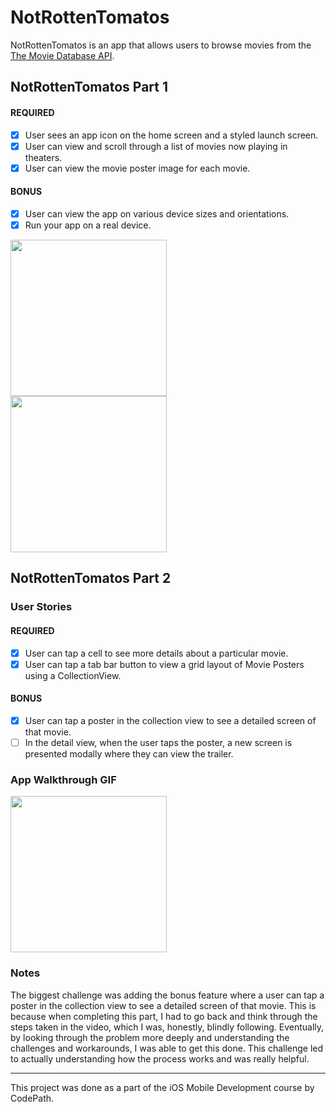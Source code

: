 # NotRottenTomatos

NotRottenTomatos is an app that allows users to browse movies from the [The Movie Database API](http://docs.themoviedb.apiary.io/#).

## NotRottenTomatos Part 1

#### REQUIRED 
- [x] User sees an app icon on the home screen and a styled launch screen.
- [x] User can view and scroll through a list of movies now playing in theaters.
- [x] User can view the movie poster image for each movie.

#### BONUS
- [x] User can view the app on various device sizes and orientations.
- [x] Run your app on a real device.

<img src="http://g.recordit.co/55QkHNogJZ.gif" width=250><br>
<img src="http://g.recordit.co/Ld3H18nqdl.gif" width=250><br>


## NotRottenTomatos Part 2

### User Stories

#### REQUIRED
- [x] User can tap a cell to see more details about a particular movie.
- [x] User can tap a tab bar button to view a grid layout of Movie Posters using a CollectionView.

#### BONUS
- [x] User can tap a poster in the collection view to see a detailed screen of that movie.
- [ ] In the detail view, when the user taps the poster, a new screen is presented modally where they can view the trailer.

### App Walkthrough GIF

<img src="http://g.recordit.co/fLm1lGFDKW.gif" width=250><br>

### Notes
The biggest challenge was adding the bonus feature where a user can tap a poster in the collection view to see a detailed screen of that movie. This is because when completing this part, I had to go back and think through the steps taken in the video, which I was, honestly, blindly following. Eventually, by looking through the problem more deeply and understanding the challenges and workarounds, I was able to get this done. This challenge led to actually understanding how the process works and was really helpful.

---
This project was done as a part of the iOS Mobile Development course by CodePath.
